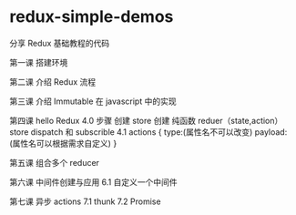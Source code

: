 # redux-simple-demos
分享 Redux 基础教程的代码

第一课 搭建环境

第二课 介绍 Redux 流程

第三课 介绍 Immutable 在 javascript 中的实现

第四课 hello Redux
    4.0 步骤
        创建 store
        创建 纯函数 reduer（state,action）
        store dispatch 和 subscrible
    4.1 actions {
        type:(属性名不可以改变)
        payload:(属性名可以根据需求自定义)
    }

第五课 组合多个 reducer 

第六课 中间件创建与应用
    6.1 自定义一个中间件

第七课 异步 actions
    7.1 thunk
    7.2 Promise

    
